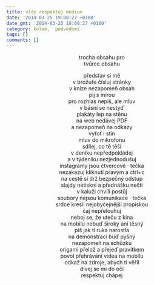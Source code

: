 ```yaml
---
title: vždy respektuj médium
date: '2014-03-25 19:00:27 +0100'
date_gmt: '2014-03-25 18:00:27 +0100'
category: kolem,  podvědomí
tags: []
comments: []
---
```

<p style="text-align: center">trocha obsahu pro<br />
tvůrce obsahu</p>
<p style="text-align: center">představ si mě<br />
v brožuře čísluj stránky<br />
v knize nezapomeň obsah<br />
pij s mírou<br />
pro rozhlas nepiš, ale mluv<br />
v básni se nestyď<br />
plakáty lep na stěnu<br />
na web nedávej PDF<br />
a nezapomeň na odkazy<br />
vyfoť i stín<br />
mluv do mikrofonu<br />
sdílej, co tě těší<br />
v deníku nepředpokládej<br />
a v týdeníku nezjednodušuj<br />
instagramy jsou čtvercové &middot; tečka<br />
nezakazuj kliknutí pravým a ctrl+c<br />
na cestě si drž bezpečný odstup<br />
slajdy netiskni a přednášku nečti<br />
v kaluži chvíli postůj<br />
soubory nejsou komunikace &middot; tečka<br />
srdce kresli nejobyčejnější propiskou<br />
čaj nepřelouhuj<br />
neboj se, že uteču z kina<br />
na mobilu nebuď široký ani těsný<br />
piš jak ti ruka narostla<br />
na demonstraci buď pyšný<br />
nezapomeň na schůzku<br />
origami přelož a přejeď pravítkem<br />
povol přehrávání videa na mobilu<br />
odkaž na zdroje, abych ti věřil<br />
dívej se mi do očí<br />
respektuj chápej</p>

